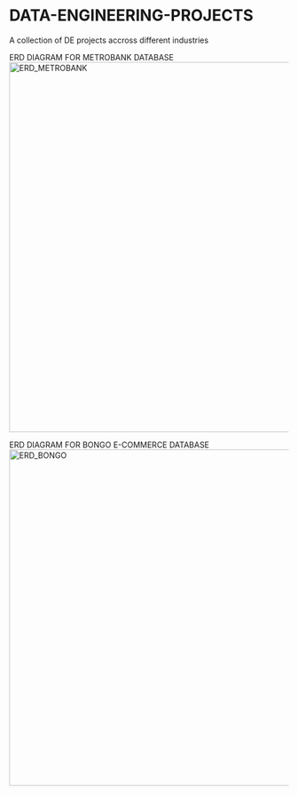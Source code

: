 # DATA-ENGINEERING-PROJECTS
A collection of DE projects accross different industries

ERD DIAGRAM FOR METROBANK DATABASE
<img width="1360" height="666" alt="ERD_METROBANK" src="https://github.com/user-attachments/assets/a12ae7a3-ccbc-4ace-8ca3-41c08537cf2a" />

ERD DIAGRAM FOR BONGO E-COMMERCE DATABASE
<img width="1177" height="605" alt="ERD_BONGO" src="https://github.com/user-attachments/assets/4a586cc2-e188-41e7-974d-2b1b03387ebe" />
